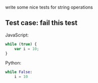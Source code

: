 write some nice tests for string operations

## Test case: fail this test
JavaScript:
```js
while (true) {
    var i = 10;
}
```

Python:
```py
while False:
    i = 10
```